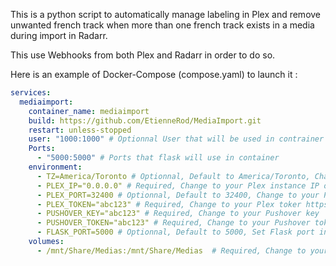 This is a python script to automatically manage labeling in Plex and remove unwanted french track when more than one french track exists in a media during 
import in Radarr.

This use Webhooks from both Plex and Radarr in order to do so.

Here is an example of Docker-Compose (compose.yaml) to launch it :

```yaml
services:
  mediaimport:
    container_name: mediaimport
    build: https://github.com/EtienneRod/MediaImport.git
    restart: unless-stopped
    user: "1000:1000" # Optionnal User that will be used in contrainer
    Ports:
      - "5000:5000" # Ports that flask will use in container
    environment:
      - TZ=America/Toronto # Optionnal, Default to America/Toronto, Change to you Timezone
      - PLEX_IP="0.0.0.0" # Required, Change to your Plex instance IP or FQDN
      - PLEX_PORT=32400 # Optionnal, Default to 32400, Change to your Plex instance listening port
      - PLEX_TOKEN="abc123" # Required, Change to your Plex toker https://support.plex.tv/articles/204059436-finding-an-authentication-token-x-plex-token
      - PUSHOVER_KEY="abc123" # Required, Change to your Pushover key
      - PUSHOVER_TOKEN="abc123" # Required, Change to your Pushover token
      - FLASK_PORT=5000 # Optionnal, Default to 5000, Set Flask port inside contrainer
    volumes:
      - /mnt/Share/Medias:/mnt/Share/Medias  # Required, Change to your Media root folder
